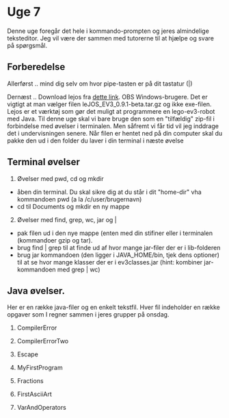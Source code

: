 # Uge 7
Denne uge foregår det hele i kommando-prompten og jeres almindelige teksteditor.
Jeg vil være der sammen med tutorerne til at hjælpe og svare på spørgsmål.

## Forberedelse
Allerførst .. mind dig selv om hvor pipe-tasten er på dit tastatur (|)

Dernæst .. Download lejos fra [dette link](https://sourceforge.net/projects/ev3.lejos.p/files/0.9.1-beta/).
OBS Windows-brugere. Det er vigtigt at man vælger filen leJOS_EV3_0.9.1-beta.tar.gz og ikke exe-filen. 
Lejos er et værktøj som gør det muligt at programmere en lego-ev3-robot med Java. Til denne uge skal vi bare bruge den som en "tilfældig"
zip-fil i forbindelse med øvelser i terminalen. Men såfremt vi får tid vil jeg inddrage det i undervisningen senere. 
Når filen er hentet ned på din computer skal du pakke den ud i den folder du laver i din terminal i næste øvelse

## Terminal øvelser 
1) Øvelser med pwd, cd og mkdir
  * åben din terminal. Du skal sikre dig at du står i dit "home-dir" vha kommandoen pwd (a la /c/user/brugernavn)
  * cd til Documents og mkdir en ny mappe 
2) Øvelser med find, grep, wc, jar og | 
  * pak filen ud i den nye mappe (enten med din stifiner eller i terminalen (kommandoer gzip og tar).
  * brug find | grep til at finde ud af hvor mange jar-filer der er i lib-folderen
  * brug jar kommandoen (den ligger i JAVA_HOME/bin, tjek dens optioner) til at se hvor mange klasser der er i ev3classes.jar (hint: kombiner jar-kommandoen med grep | wc)


## Java øvelser. 
Her er en række java-filer og en enkelt tekstfil. Hver fil indeholder en 
række opgaver som I regner sammen i jeres grupper på onsdag. 

1) CompilerError

2) CompilerErrorTwo

3) Escape

4) MyFirstProgram

5) Fractions

6) FirstAsciiArt

7) VarAndOperators
